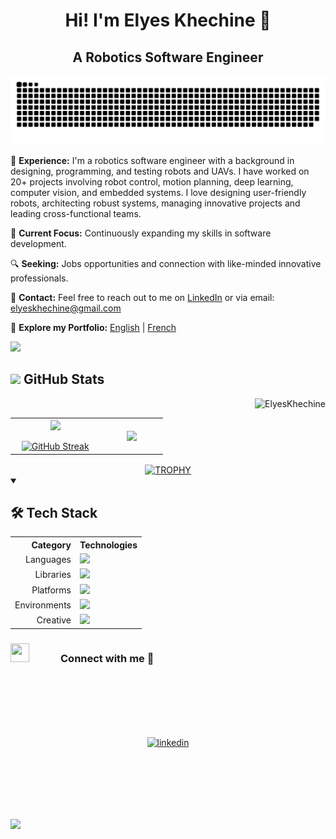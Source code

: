 <h1 align="center">Hi! I'm Elyes Khechine 👋</h1>

<h2 align="center">A Robotics Software Engineer</h2>


<div align="center">
  <a href="https://github.com/ElyesKhechine?tab=repositories">
    <img src="https://raw.githubusercontent.com/platane/snk/output/github-contribution-grid-snake-dark.svg" alt="snake">
  </a>
</div>


💼 **Experience:** I'm a robotics software engineer with a background in designing, programming, and testing robots and UAVs. I have worked on 20+ projects involving robot control, motion planning, deep learning, computer vision, and embedded systems. I love designing user-friendly robots, architecting robust systems, managing innovative projects and leading cross-functional teams.

🌱 **Current Focus:** Continuously expanding my skills in software development.

🔍 **Seeking:** Jobs opportunities and connection with like-minded innovative professionals.

📧 **Contact:** Feel free to reach out to me on <a href="https://www.linkedin.com/in/ElyesKhechine/">LinkedIn</a> or via email: elyeskhechine@gmail.com

:rocket: **Explore my Portfolio:** <a href="https://www.canva.com/design/DAF3rZIKZko/qgmTIHFvbO6HxTUjEFiXcQ/view">English</a>
	|
	<a href="https://www.canva.com/design/DAF9Qh1MGJc/ar9aDX8UrFIRngFLIsDTpg/view">French</a>

<img src="https://user-images.githubusercontent.com/73097560/115834477-dbab4500-a447-11eb-908a-139a6edaec5c.gif"></a>

## <img src="https://media.giphy.com/media/iY8CRBdQXODJSCERIr/giphy.gif" width="25"> <b>GitHub Stats</b>


<p align="right"> <img src="https://komarev.com/ghpvc/?username=ElyesKhechine&label=Profile%20views&color=0e75b6&style=flat" alt="ElyesKhechine" /> </p>

<p align="center">
  <!--- stats (start) -->
<table align="center">
<tr border="none">
<td width="50%" align="center">
  
  <img  align="center"  src="https://github-readme-stats.vercel.app/api?username=ElyesKhechine&bg_color=90,0093ea,4cb7d5&title_color=fff&text_color=fff&show_icons=true&show=prs_merged_percentage&theme=dark&hide=issues" />
  <br></br>
<a href="https://git.io/streak-stats"><img src="https://github-readme-streak-stats.herokuapp.com?user=ElyesKhechine&theme=ocean-gradient" alt="GitHub Streak" /></a>
</td>

<td width="35%" align="center">

  <img  align="center"  src="https://github-readme-stats.vercel.app/api/top-langs/?username=ElyesKhechine&layout=pie&langs_count=30&bg_color=90,0093ea,4cb7d5&title_color=fff&text_color=fff"/>
  
  </td>
</tr>
</table>

<div align=center>
  <a href="https://github.com/ryo-ma/github-profile-trophy" title="Go to Source">
      <img align="center" width=84% src="https://github-profile-trophy.vercel.app/?username=ElyesKhechine&theme=darkhub&row=1&column=7&margin-h=15&margin-w=5&no-bg=true" alt="TROPHY" />
    </a>
</div>

<details open>
    <summary><h2>🛠️ Tech Stack</h2></summary>
    <div align=center>
    <table>
      <tr>
        <th align="right">Category</th>
        <th align="left">Technologies</th>
      </tr>
      <tr>
        <td align="right">Languages</td>
        <td><img src="https://skillicons.dev/icons?i=c,cpp,python,java,cs,matlab,bash,mysql,html,css,js,kotlin" height="35px"/></td>
      </tr>
      <tr>
        <td align="right">Libraries</td>
        <td><img src="https://skillicons.dev/icons?i=tensorflow,sklearn,opencv,pytorch" height="35px"/></td>
      </tr>
      <tr>
        <td align="right">Platforms</td>
        <td><img src="https://skillicons.dev/icons?i=ros,linux,raspberrypi,arduino,android" height="35px"/></td>
      </tr>
      <tr>
        <td align="right">Environments</td>
        <td><img src="https://skillicons.dev/icons?i=anaconda,vscode,eclipse,cmake,docker,androidstudio,grafana,git,github,gitlab,discord" height="35px"/></td>
      </tr>
      <tr>
        <td align="right">Creative</td>
        <td><img src="https://skillicons.dev/icons?i=blender,unity,autocad" height="35px"/></td>
      </tr>
    </table>
	</div>
  </details>

<h3  > <img src="https://media.giphy.com/media/iY8CRBdQXODJSCERIr/giphy.gif" width="30" height="30" style="margin-right: 50px;">Connect with me 🤝 </h3>
<p align="center">
	<a href="https://www.linkedin.com/in/ElyesKhechine/"><img alt="linkedin" width="5%" style="padding:100px" src="https://upload.wikimedia.org/wikipedia/commons/thumb/8/81/LinkedIn_icon.svg/2048px-LinkedIn_icon.svg.png"/></a>
</p>

<img src="https://user-images.githubusercontent.com/73097560/115834477-dbab4500-a447-11eb-908a-139a6edaec5c.gif"></a>

<!--
**ElyesKhechine/ElyesKhechine** is a ✨ _special_ ✨ repository because its `README.md` (this file) appears on your GitHub profile.

Here are some ideas to get you started:

- 🔭 I’m currently working on ...
- 🌱 I’m currently learning ...
- 👯 I’m looking to collaborate on ...
- 🤔 I’m looking for help with ...
- 💬 Ask me about ...
- 📫 How to reach me: ...
- 😄 Pronouns: ...
- ⚡ Fun fact: ...
-->
